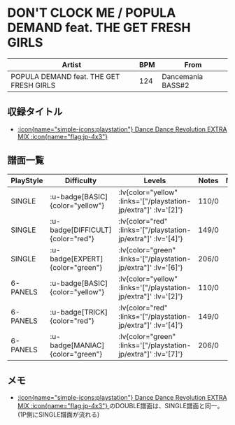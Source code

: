 # DON'T CLOCK ME / POPULA DEMAND feat. THE GET FRESH GIRLS

|Artist|BPM|From|
|------|---|----|
|POPULA DEMAND feat. THE GET FRESH GIRLS|124|Dancemania BASS#2|

## 収録タイトル

- [ :icon{name="simple-icons:playstation"} Dance Dance Revolution EXTRA MIX :icon{name="flag:jp-4x3"} ](/playstation-jp/extra)

## 譜面一覧

|PlayStyle|Difficulty|Levels|Notes|Movie|
|---------|----------|------|-----|-----|
|SINGLE| :u-badge[BASIC]{color="yellow"} | :lv{color="yellow" :links='["/playstation-jp/extra"]' :lv='[2]'} |110/0||
|SINGLE| :u-badge[DIFFICULT]{color="red"} | :lv{color="red" :links='["/playstation-jp/extra"]' :lv='[4]'} |149/0||
|SINGLE| :u-badge[EXPERT]{color="green"} | :lv{color="green" :links='["/playstation-jp/extra"]' :lv='[6]'} |206/0||
|6-PANELS| :u-badge[BASIC]{color="yellow"} | :lv{color="yellow" :links='["/playstation-jp/extra"]' :lv='[2]'} |110/0||
|6-PANELS| :u-badge[TRICK]{color="red"} | :lv{color="red" :links='["/playstation-jp/extra"]' :lv='[4]'} |149/0||
|6-PANELS| :u-badge[MANIAC]{color="green"} | :lv{color="green" :links='["/playstation-jp/extra"]' :lv='[7]'} |206/0||

## メモ

- [ :icon{name="simple-icons:playstation"} Dance Dance Revolution EXTRA MIX :icon{name="flag:jp-4x3"} ](/playstation-jp/extra)のDOUBLE譜面は、SINGLE譜面と同一。(1P側にSINGLE譜面が流れる)
